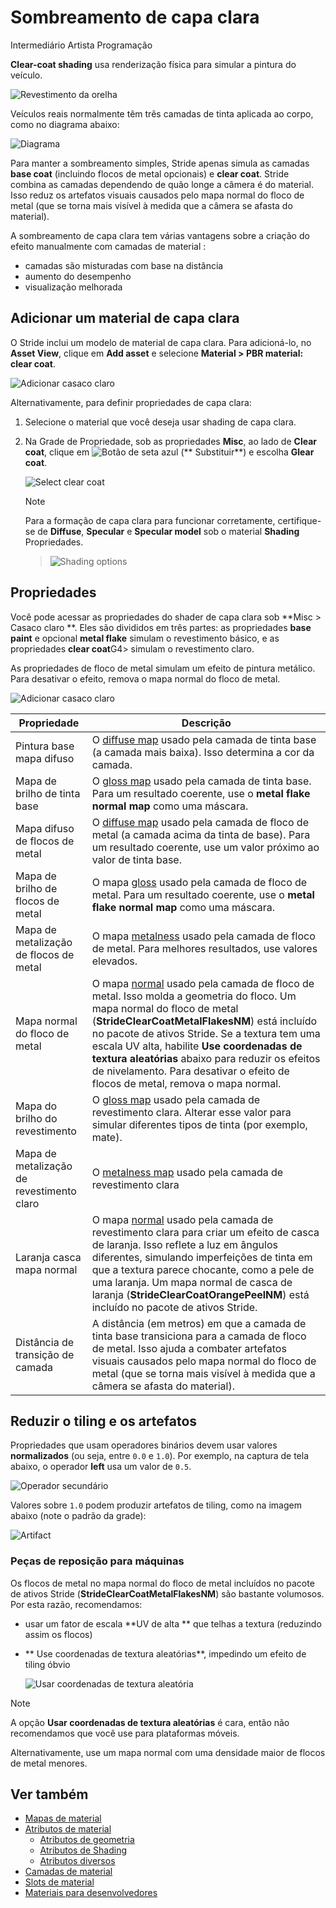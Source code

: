 # Sombreamento de capa clara

<span class="badge text-bg-primary">Intermediário</span>
<span class="badge text-bg-success">Artista </span>
<span class="badge text-bg-success">Programação</span>

**Clear-coat shading** usa renderização física para simular a pintura do veículo.

![ Revestimento da orelha](media/clear-coat-2.jpg)

Veículos reais normalmente têm três camadas de tinta aplicada ao corpo, como no diagrama abaixo:

![Diagrama ](media/paint-layers.png)

Para manter a sombreamento simples, Stride apenas simula as camadas **base coat** (incluindo flocos de metal opcionais) e **clear coat**. Stride combina as camadas dependendo de quão longe a câmera é do material. Isso reduz os artefatos visuais causados pelo mapa normal do floco de metal (que se torna mais visível à medida que a câmera se afasta do material).

A sombreamento de capa clara tem várias vantagens sobre a criação do efeito manualmente com camadas de material [](material-layers.md):

* camadas são misturadas com base na distância
* aumento do desempenho
* visualização melhorada

## Adicionar um material de capa clara

O Stride inclui um modelo de material de capa clara. Para adicioná-lo, no **Asset View**, clique em **Add asset** e selecione **Material > PBR material: clear coat**.

![ Adicionar casaco claro](media/add-clear-coat.png)

Alternativamente, para definir propriedades de capa clara:

1. Selecione o material que você deseja usar shading de capa clara.

2. Na Grade de Propriedade, sob as propriedades **Misc**, ao lado de **Clear coat**, clique em ![ Botão de seta azul ](~/manual/game-studio/media/blue-arrow-icon.png) (** Substituir**) e escolha **Glear coat**.

   ![Select clear coat](media/select-clear-coat.png)

   > [!Note]
   > Para a formação de capa clara para funcionar corretamente, certifique-se de **Diffuse**, **Specular** e **Specular model** sob o material **Shading** Propriedades.

   > ![Shading options](media/enable-shading-options.png)

## Propriedades

Você pode acessar as propriedades do shader de capa clara sob **Misc > Casaco claro **. Eles são divididos em três partes: as propriedades **base paint** e opcional **metal flake** simulam o revestimento básico, e as propriedades **clear coat**G4> simulam o revestimento claro.

As propriedades de floco de metal simulam um efeito de pintura metálico. Para desativar o efeito, remova o mapa normal do floco de metal.

![ Adicionar casaco claro](media/clear-coat-properties.png)

| Propriedade | Descrição |
|------------------------------|----------
| Pintura base mapa difuso | O [diffuse map](shading-attributes.md) usado pela camada de tinta base (a camada mais baixa). Isso determina a cor da camada. |
| Mapa de brilho de tinta base | O [gloss map](geometry-attributes.md) usado pela camada de tinta base. Para um resultado coerente, use o **metal flake normal map** como uma máscara. |
| Mapa difuso de flocos de metal | O [diffuse map](shading-attributes.md) usado pela camada de floco de metal (a camada acima da tinta de base). Para um resultado coerente, use um valor próximo ao valor de tinta base. |
| Mapa de brilho de flocos de metal | O mapa [gloss](geometry-attributes.md) usado pela camada de floco de metal. Para um resultado coerente, use o **metal flake normal map** como uma máscara. |
| Mapa de metalização de flocos de metal | O mapa [metalness](shading-attributes.md) usado pela camada de floco de metal. Para melhores resultados, use valores elevados. |
| Mapa normal do floco de metal | O mapa [normal](../textures/normal-maps.md) usado pela camada de floco de metal. Isso molda a geometria do floco. Um mapa normal do floco de metal (**StrideClearCoatMetalFlakesNM**) está incluído no pacote de ativos Stride. Se a textura tem uma escala UV alta, habilite **Use coordenadas de textura aleatórias** abaixo para reduzir os efeitos de nivelamento. Para desativar o efeito de flocos de metal, remova o mapa normal. |
| Mapa do brilho do revestimento | O [gloss map](geometry-attributes.md) usado pela camada de revestimento clara. Alterar esse valor para simular diferentes tipos de tinta (por exemplo, mate). |
| Mapa de metalização de revestimento claro | O [metalness map](shading-attributes.md) usado pela camada de revestimento clara |
| Laranja casca mapa normal | O mapa [normal](../textures/normal-maps.md) usado pela camada de revestimento clara para criar um efeito de casca de laranja. Isso reflete a luz em ângulos diferentes, simulando imperfeições de tinta em que a textura parece chocante, como a pele de uma laranja. Um mapa normal de casca de laranja (**StrideClearCoatOrangePeelNM**) está incluído no pacote de ativos Stride. |
| Distância de transição de camada | A distância (em metros) em que a camada de tinta base transiciona para a camada de floco de metal. Isso ajuda a combater artefatos visuais causados pelo mapa normal do floco de metal (que se torna mais visível à medida que a câmera se afasta do material). |

## Reduzir o tiling e os artefatos

Propriedades que usam operadores binários devem usar valores **normalizados** (ou seja, entre `0.0` e `1.0`). Por exemplo, na captura de tela abaixo, o operador **left** usa um valor de `0.5`.

![ Operador secundário ](media/clear-coat-binary-operator.png)

Valores sobre `1.0` podem produzir artefatos de tiling, como na imagem abaixo (note o padrão da grade):

![Artifact](media/clear-coat-artifact1.jpg)

### Peças de reposição para máquinas

Os flocos de metal no mapa normal do floco de metal incluídos no pacote de ativos Stride (**StrideClearCoatMetalFlakesNM**) são bastante volumosos. Por esta razão, recomendamos:

* usar um fator de escala **UV de alta ** que telhas a textura (reduzindo assim os flocos)

* ** Use coordenadas de textura aleatórias**, impedindo um efeito de tiling óbvio

   ![Usar coordenadas de textura aleatória](media/use-random-texture-coordinates.png)

> [!Note]
> A opção **Usar coordenadas de textura aleatórias** é cara, então não recomendamos que você use para plataformas móveis.

Alternativamente, use um mapa normal com uma densidade maior de flocos de metal menores.

## Ver também

* [Mapas de material](material-maps.md)
* [Atributos de material](material-attributes.md)
   * [Atributos de geometria](geometry-attributes.md)
   * [Atributos de Shading](shading-attributes.md)
   * [Atributos diversos](misc-attributes.md)
* [Camadas de material](material-layers.md)
* [Slots de material](material-slots.md)
* [Materiais para desenvolvedores](materials-for-developers.md)